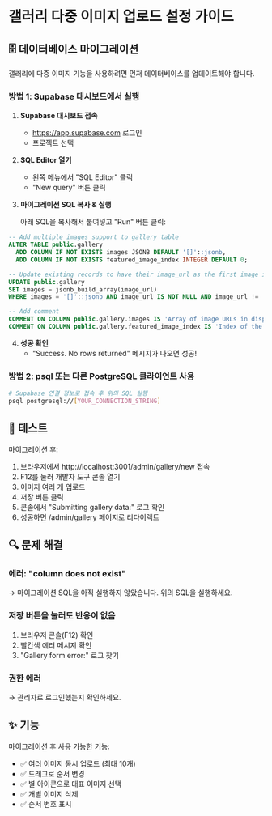 # 갤러리 다중 이미지 업로드 설정 가이드

## 🗄️ 데이터베이스 마이그레이션

갤러리에 다중 이미지 기능을 사용하려면 먼저 데이터베이스를 업데이트해야 합니다.

### 방법 1: Supabase 대시보드에서 실행

1. **Supabase 대시보드 접속**
   - https://app.supabase.com 로그인
   - 프로젝트 선택

2. **SQL Editor 열기**
   - 왼쪽 메뉴에서 "SQL Editor" 클릭
   - "New query" 버튼 클릭

3. **마이그레이션 SQL 복사 & 실행**
   
   아래 SQL을 복사해서 붙여넣고 "Run" 버튼 클릭:

```sql
-- Add multiple images support to gallery table
ALTER TABLE public.gallery 
  ADD COLUMN IF NOT EXISTS images JSONB DEFAULT '[]'::jsonb,
  ADD COLUMN IF NOT EXISTS featured_image_index INTEGER DEFAULT 0;

-- Update existing records to have their image_url as the first image in the array
UPDATE public.gallery 
SET images = jsonb_build_array(image_url)
WHERE images = '[]'::jsonb AND image_url IS NOT NULL AND image_url != '';

-- Add comment
COMMENT ON COLUMN public.gallery.images IS 'Array of image URLs in display order';
COMMENT ON COLUMN public.gallery.featured_image_index IS 'Index of the featured/primary image in the images array';
```

4. **성공 확인**
   - "Success. No rows returned" 메시지가 나오면 성공!

### 방법 2: psql 또는 다른 PostgreSQL 클라이언트 사용

```bash
# Supabase 연결 정보로 접속 후 위의 SQL 실행
psql postgresql://[YOUR_CONNECTION_STRING]
```

## 🧪 테스트

마이그레이션 후:

1. 브라우저에서 http://localhost:3001/admin/gallery/new 접속
2. F12를 눌러 개발자 도구 콘솔 열기
3. 이미지 여러 개 업로드
4. 저장 버튼 클릭
5. 콘솔에서 "Submitting gallery data:" 로그 확인
6. 성공하면 /admin/gallery 페이지로 리다이렉트

## 🔍 문제 해결

### 에러: "column does not exist"
→ 마이그레이션 SQL을 아직 실행하지 않았습니다. 위의 SQL을 실행하세요.

### 저장 버튼을 눌러도 반응이 없음
1. 브라우저 콘솔(F12) 확인
2. 빨간색 에러 메시지 확인
3. "Gallery form error:" 로그 찾기

### 권한 에러
→ 관리자로 로그인했는지 확인하세요.

## ✨ 기능

마이그레이션 후 사용 가능한 기능:

- ✅ 여러 이미지 동시 업로드 (최대 10개)
- ✅ 드래그로 순서 변경
- ✅ 별 아이콘으로 대표 이미지 선택
- ✅ 개별 이미지 삭제
- ✅ 순서 번호 표시

